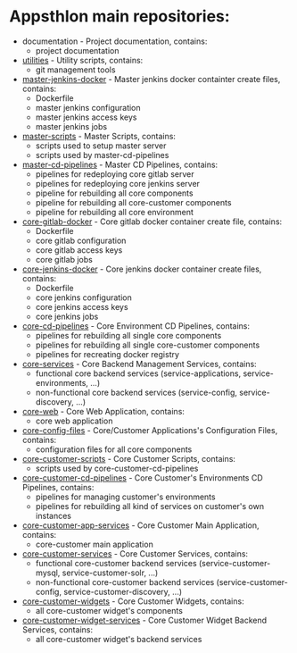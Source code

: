 # Appsthlon main repositories:

- documentation - Project documentation, contains:
    - project documentation
- [utilities](repos/utilities.md) - Utility scripts, contains:
    - git management tools
- [master-jenkins-docker](repos/master-jenkins-docker.md) - Master jenkins docker containter create files, contains:
    - Dockerfile
    - master jenkins configuration
    - master jenkins access keys
    - master jenkins jobs
- [master-scripts](repos/master-scripts.md) - Master Scripts, contains:
    - scripts used to setup master server
    - scripts used by master-cd-pipelines
- [master-cd-pipelines](repos/master-cd-pipelines.md) - Master CD Pipelines, contains:
    - pipelines for redeploying core gitlab server
    - pipelines for redeploying core jenkins server
    - pipeline for rebuilding all core components
    - pipeline for rebuilding all core-customer components
    - pipeline for rebuilding all core environment
- [core-gitlab-docker](repos/core-gitlab-docker.md) - Core gitlab docker container create file, contains:
    - Dockerfile
    - core gitlab configuration
    - core gitlab access keys
    - core gitlab jobs
- [core-jenkins-docker](repos/core-jenkins-docker.md) - Core jenkins docker container create files, contains:
    - Dockerfile
    - core jenkins configuration
    - core jenkins access keys
    - core jenkins jobs
- [core-cd-pipelines](repos/core-cd-pipelines.md) - Core Environment CD Pipelines, contains:
    - pipelines for rebuilding all single core components
    - pipelines for rebuilding all single core-customer components
    - pipelines for recreating docker registry
- [core-services](repos/core-services.md) - Core Backend Management Services, contains:
    - functional core backend services (service-applications, service-environments, ...)
    - non-functional core backend services (service-config, service-discovery, ...)
- [core-web](repos/core-web.md) - Core Web Application, contains:
    - core web application
- [core-config-files](repos/core-config-files.md) - Core/Customer Applications's Configuration Files, contains:
    - configuration files for all core components
- [core-customer-scripts](repos/core-customer-scripts.md) - Core Customer Scripts, contains:
    - scripts used by core-customer-cd-pipelines
- [core-customer-cd-pipelines](repos/core-customer-cd-pipelines.md) - Core Customer's Environments CD Pipelines, contains:
    - pipelines for managing customer's environments
    - pipelines for rebuilding all kind of services on customer's own instances
- [core-customer-app-services](repos/core-customer-app-services.md) - Core Customer Main Application, contains:
    - core-customer main application
- [core-customer-services](repos/core-customer-services.md) - Core Customer Services, contains:
    - functional core-customer backend services (service-customer-mysql, service-customer-solr, ...)
    - non-functional core-customer backend services (service-customer-config, service-customer-discovery, ...)
- [core-customer-widgets](repos/core-customer-widgets.md) - Core Customer Widgets, contains:
    - all core-customer widget's components
- [core-customer-widget-services](repos/core-customer-widget-services.md) - Core Customer Widget Backend Services, contains:
    - all core-customer widget's backend services

